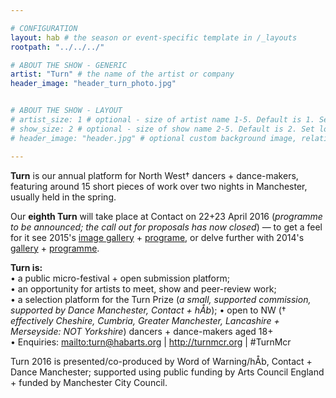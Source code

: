 ```yaml
---

# CONFIGURATION
layout: hab # the season or event-specific template in /_layouts
rootpath: "../../../"

# ABOUT THE SHOW - GENERIC
artist: "Turn" # the name of the artist or company
header_image: "header_turn_photo.jpg"   


# ABOUT THE SHOW - LAYOUT
# artist_size: 1 # optional - size of artist name 1-5. Default is 1. Set longer names to lower values
# show_size: 2 # optional - size of show name 2-5. Default is 2. Set longer names to lower values
# header_image: "header.jpg" # optional custom background image, relative to current page

---
```

**Turn** is our annual platform for North West† dancers + dance-makers, featuring around 15 short pieces of work over two nights in Manchester, usually held in the spring.       
       
Our **eighth Turn** will take place at Contact on 22+23 April 2016 (*programme to be announced; the call out for proposals has now closed*) — to get a feel for it see 2015's [image gallery](/galleries/2015-turn) + [programe](/archive/2015-turn), or delve further with 2014's [gallery](/galleries/2014-turn) + [programme](/archive/2014-turn).       
       
**Turn is:**        
• a public micro-festival + open submission platform;        
• an opportunity for artists to meet, show and peer-review work;        
• a selection platform for the Turn Prize (*a small, supported commission, supported by Dance Manchester, Contact + hÅb*);
• open to NW († *effectively Cheshire, Cumbria, Greater Manchester, Lancashire + Merseyside: NOT Yorkshire*) dancers + dance-makers aged 18+         
• Enquiries: <mailto:turn@habarts.org> | <http://turnmcr.org> | #TurnMcr          
         
Turn 2016 is presented/co-produced by Word of Warning/hÅb, Contact + Dance Manchester; supported using public funding by Arts Council England + funded by Manchester City Council.
